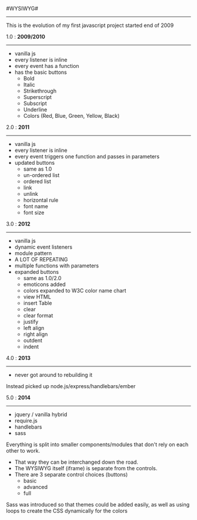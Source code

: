 #WYSIWYG#
______


This is the evolution of my first javascript project started end of 2009

1.0 : **2009/2010**

_____

+ vanilla js
+ every listener is inline
+ every event has a function
+ has the basic buttons
    * Bold
    * Italic
    * Strikethrough
    * Superscript
    * Subscript
    * Underline
    * Colors (Red, Blue, Green, Yellow, Black)



2.0 : **2011**

___

+ vanilla js
+ every listener is inline
+ every event triggers one function and passes in parameters
+ updated buttons
    * same as 1.0
    * un-ordered list
    * ordered list
    * link
    * unlink
    * horizontal rule
    * font name
    * font size



3.0 : **2012**

___

+ vanilla js
+ dynamic event listeners
+ module pattern
+ A LOT OF REPEATING
+ multiple functions with parameters
+ expanded buttons
    * same as 1.0/2.0
    * emoticons added
    * colors expanded to W3C color name chart
    * view HTML
    * insert Table
    * clear
    * clear format
    * justify
    * left align
    * right align
    * outdent
    * indent


4.0 : **2013**

-----

+ never got around to rebuilding it

Instead picked up node.js/express/handlebars/ember



5.0 : **2014**

____

+ jquery / vanilla hybrid
+ require.js
+ handlebars
+ sass

Everything is split into smaller components/modules that don't rely on each other to work.

+ That way they can be interchanged down the road.
+ The WYSIWYG itself (iframe) is separate from the controls.
+ There are 3 separate control choices (buttons)
    * basic
    * advanced
    * full


Sass was introduced so that themes could be added easily,
as well as using loops to create the CSS dynamically for the colors

